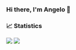 ### Hi there, I'm Angelo 👋

<!--
**AngeloPirola/AngeloPirola** is a ✨ _special_ ✨ repository because its `README.md` (this file) appears on your GitHub profile.

Here are some ideas to get you started:

- 🔭 I’m currently working on ...
- 🌱 I’m currently learning ...
- 👯 I’m looking to collaborate on ...
- 🤔 I’m looking for help with ...
- 💬 Ask me about ...
- 📫 How to reach me: ...
- 😄 Pronouns: ...
- ⚡ Fun fact: ...
-->

### :chart_with_upwards_trend: Statistics<br>
  
<img src="https://github-readme-stats.vercel.app/api?username=AngeloPirola&theme=default&hide_border=false&include_all_commits=false&count_private=true" />
<img src="https://github-readme-streak-stats.herokuapp.com/?user=AngeloPirola&theme=default&hide_border=false" />
